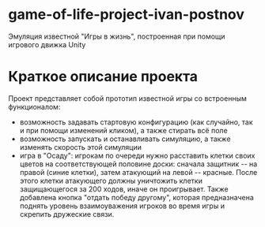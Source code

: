 # game-of-life-project-ivan-postnov
Эмуляция известной "Игры в жизнь", построенная при помощи игрового движка Unity

# Краткое описание проекта

Проект представляет собой прототип известной игры со встроенным функционалом:
- возможность задавать стартовую конфигурацию (как случайно, так и при помощи изменений кликом), а также стирать всё поле
- возможность запускать и останавливать симуляцию, а также изменять скорость этой симуляции
- игра в "Осаду": игрокам по очереди нужно расставить клетки своих цветов на соответствующей половине доски: сначала защитник -- на правой (синие клетки), затем атакующий на левой -- красные. После этого клетки атакующего должны уничтожить клетки защищающегося за 200 ходов, иначе он проигрывает. Также добавлена кнопка "отдать победу другому", которая предназначена поднять уровень взаимоуважения игроков во время игры и скрепить дружеские связи. 
